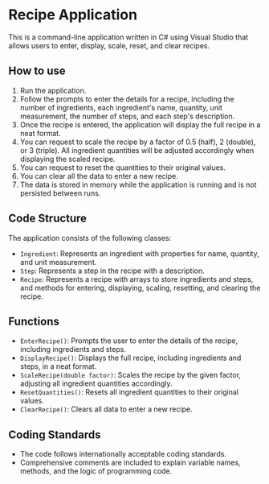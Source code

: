 # Recipe Application

This is a command-line application written in C# using Visual Studio that allows users to enter, display, scale, reset, and clear recipes.

## How to use

1. Run the application.
2. Follow the prompts to enter the details for a recipe, including the number of ingredients, each ingredient's name, quantity, unit measurement, the number of steps, and each step's description.
3. Once the recipe is entered, the application will display the full recipe in a neat format.
4. You can request to scale the recipe by a factor of 0.5 (half), 2 (double), or 3 (triple). All ingredient quantities will be adjusted accordingly when displaying the scaled recipe.
5. You can request to reset the quantities to their original values.
6. You can clear all the data to enter a new recipe.
7. The data is stored in memory while the application is running and is not persisted between runs.

## Code Structure

The application consists of the following classes:

- `Ingredient`: Represents an ingredient with properties for name, quantity, and unit measurement.
- `Step`: Represents a step in the recipe with a description.
- `Recipe`: Represents a recipe with arrays to store ingredients and steps, and methods for entering, displaying, scaling, resetting, and clearing the recipe.

## Functions

- `EnterRecipe()`: Prompts the user to enter the details of the recipe, including ingredients and steps.
- `DisplayRecipe()`: Displays the full recipe, including ingredients and steps, in a neat format.
- `ScaleRecipe(double factor)`: Scales the recipe by the given factor, adjusting all ingredient quantities accordingly.
- `ResetQuantities()`: Resets all ingredient quantities to their original values.
- `ClearRecipe()`: Clears all data to enter a new recipe.

## Coding Standards

- The code follows internationally acceptable coding standards.
- Comprehensive comments are included to explain variable names, methods, and the logic of programming code.
